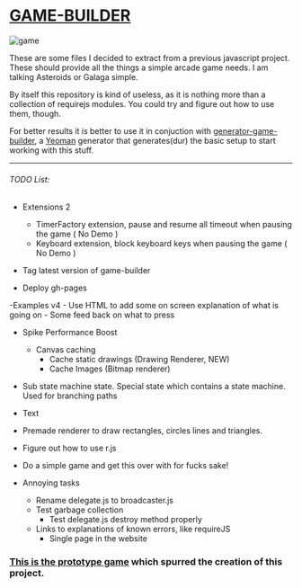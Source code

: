 # [GAME-BUILDER][game-builder]

![game][game]

These are some files I decided to extract from a previous javascript project. These should provide all the things a simple arcade game needs. I am talking Asteroids or Galaga simple. 

By itself this repository is kind of useless, as it is nothing more than a collection of requirejs modules. You could try and figure out how to use them, though. 

For better results it is better to use it in conjuction with [generator-game-builder][generator], a [Yeoman][yeoman] generator that generates(dur) the basic setup to start working with this stuff. 

-----------------------------------

###### TODO List:

- Extensions 2
    - TimerFactory extension, pause and resume all timeout when pausing the game ( No Demo )
    - Keyboard extension, block keyboard keys when pausing the game ( No Demo )

- Tag latest version of game-builder

- Deploy gh-pages

-Examples v4
    - Use HTML to add some on screen explanation of what is going on
    - Some feed back on what to press

- Spike Performance Boost
    - Canvas caching
        * Cache static drawings (Drawing Renderer, NEW)
        * Cache Images (Bitmap renderer)       

- Sub state machine state. Special state which contains a state machine. Used for branching paths

- Text

- Premade renderer to draw rectangles, circles lines and triangles.

- Figure out how to use r.js

- Do a simple game and get this over with for fucks sake!

- Annoying tasks
    - Rename delegate.js to broadcaster.js
    - Test garbage collection
        - Test delegate.js destroy method properly
    - Links to explanations of known errors, like requireJS
        - Single page in the website

### [This is the prototype game][tirador] which spurred the creation of this project.

[game]: http://diegomarquez.github.io/game-builder/Galaga.png
[tirador]: http://www.treintipollo.com/tirador/index.html
[generator]: https://github.com/diegomarquez/generator-game-builder
[yeoman]: http://yeoman.io/
[game-builder]: http://diegomarquez.github.io/game-builder
